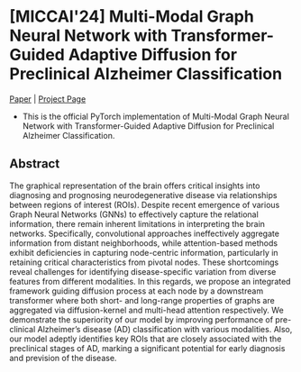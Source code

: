 # [MICCAI'24] Multi-Modal Graph Neural Network with Transformer-Guided Adaptive Diffusion for Preclinical Alzheimer Classification

[Paper](https://link.springer.com/chapter/10.1007/978-3-031-72086-4_48) | [Project Page](https://jaeyoonssim.github.io/publications/miccai2024/miccai2024_v2.github.io-main/index.html)

- This is the official PyTorch implementation of Multi-Modal Graph Neural Network with Transformer-Guided Adaptive Diffusion for Preclinical Alzheimer Classification.

## Abstract
The graphical representation of the brain offers critical insights into diagnosing and prognosing neurodegenerative disease via relationships between regions of interest (ROIs). Despite recent emergence of various Graph Neural Networks (GNNs) to effectively capture the relational information, there remain inherent limitations in interpreting the brain networks. Specifically, convolutional approaches ineffectively aggregate information from distant neighborhoods, while attention-based methods exhibit deficiencies in capturing node-centric information, particularly in retaining critical characteristics from pivotal nodes. These shortcomings reveal challenges for identifying disease-specific variation from diverse features from different modalities. In this regards, we propose an integrated framework guiding diffusion process at each node by a downstream transformer where both short- and long-range properties of graphs are aggregated via diffusion-kernel and multi-head attention respectively. We demonstrate the superiority of our model by improving performance of pre-clinical Alzheimer’s disease (AD) classification with various modalities. Also, our model adeptly identifies key ROIs that are closely associated with the preclinical stages of AD, marking a significant potential for early diagnosis and prevision of the disease.

